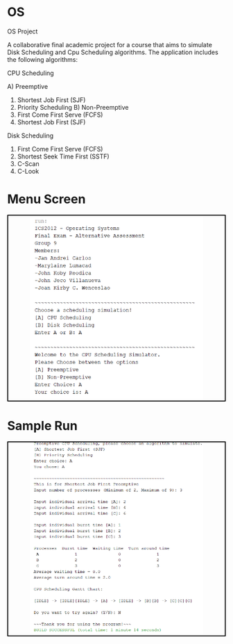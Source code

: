 # OS
OS Project

A collaborative final academic project for a course that aims to simulate Disk Scheduling and Cpu Scheduling algorithms. The application includes the following algorithms:

CPU Scheduling

A) Preemptive
  1. Shortest Job First (SJF)
  2. Priority Scheduling
B) Non-Preemptive
  1. First Come First Serve (FCFS)
  2. Shortest Job First (SJF)

Disk Scheduling

1. First Come First Serve (FCFS)
2. Shortest Seek Time First (SSTF)
3. C-Scan
4. C-Look

# Menu Screen

<p align="center" style="border: 2px solid black;">
<img src="menu.png" width="400" title="Menu Page">
</p>

# Sample Run

<p align="center" style="border: 2px solid black;">
<img src="run.png" width="400" title="Run Page">
</p>
